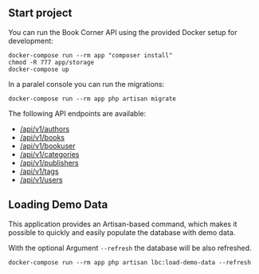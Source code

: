 ## Start project

You can run the Book Corner API using the provided Docker setup for development:

```
docker-compose run --rm app "composer install"
chmod -R 777 app/storage
docker-compose up
```

In a paralel console you can run the migrations:

```
docker-compose run --rm app php artisan migrate
```

The following API endpoints are available:

* [/api/v1/authors](http://localhost/api/v1/authors)
* [/api/v1/books](http://localhost/api/v1/books)
* [/api/v1/bookuser](http://localhost/api/v1/bookuser)
* [/api/v1/categories](http://localhost/api/v1/categories)
* [/api/v1/publishers](http://localhost/api/v1/publishers)
* [/api/v1/tags](http://localhost/api/v1/tags)
* [/api/v1/users](http://localhost/api/v1/users)

## Loading Demo Data
This application provides an Artisan-based command, which makes it possible to quickly and easily populate the database with demo data.

With the optional Argument ``--refresh`` the database will be also refreshed.

```
docker-compose run --rm app php artisan lbc:load-demo-data --refresh
```
